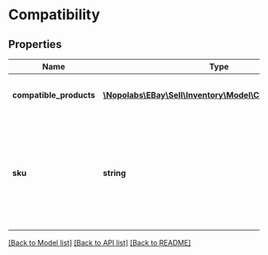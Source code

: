 # Compatibility

## Properties
Name | Type | Description | Notes
------------ | ------------- | ------------- | -------------
**compatible_products** | [**\Nopolabs\EBay\Sell\Inventory\Model\CompatibleProduct[]**](CompatibleProduct.md) | This container consists of an array of motor vehicles (make, model, year, trim, engine) that are compatible with the motor vehicle part or accessory specified by the sku value. | [optional] 
**sku** | **string** | This is the seller-defined SKU value of the inventory item that will be associated with the compatible vehicles. This field is not applicable to the &lt;strong&gt;createOrReplaceProductCompatibility&lt;/strong&gt;  call, but it is always returned with the &lt;strong&gt;getProductCompatibility&lt;/strong&gt; call. For the the &lt;strong&gt;createOrReplaceProductCompatibility&lt;/strong&gt;  call, the SKU value for the inventory item is actually passed in as part of the call URI, and not in the request payload. | [optional] 

[[Back to Model list]](../README.md#documentation-for-models) [[Back to API list]](../README.md#documentation-for-api-endpoints) [[Back to README]](../README.md)



